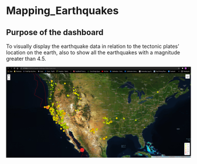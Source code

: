 # Mapping_Earthquakes
## Purpose of the dashboard
To visually display the earthquake data in relation to the tectonic plates’ location on the earth,
also to show all the earthquakes with a magnitude greater than 4.5. 
	
![earthquakes.png](images/Earthquake_Map.PNG)
	
